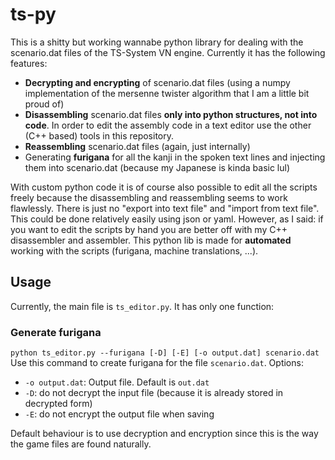 # ts-py
This is a shitty but working wannabe python library for dealing with the scenario.dat files of the TS-System VN engine. Currently it has the following features:
- **Decrypting and encrypting** of scenario.dat files (using a numpy implementation of the mersenne twister algorithm that I am a little bit proud of)
- **Disassembling** scenario.dat files **only into python structures, not into code**. In order to edit the assembly code in a text editor use the other (C++ based) tools in this repository.
- **Reassembling** scenario.dat files (again, just internally)
- Generating **furigana** for all the kanji in the spoken text lines and injecting them into scenario.dat (because my Japanese is kinda basic lul)

With custom python code it is of course also possible to edit all the scripts freely because the disassembling and reassembling seems to work flawlessly. There is just no "export into text file" and "import from text file". This could be done relatively easily using json or yaml. However, as I said: if you want to edit the scripts by hand you are better off with my C++ disassembler and assembler. This python lib is made for **automated** working with the scripts (furigana, machine translations, ...).

## Usage
Currently, the main file is `ts_editor.py`. It has only one function:
### Generate furigana
```python ts_editor.py --furigana [-D] [-E] [-o output.dat] scenario.dat```
Use this command to create furigana for the file `scenario.dat`. Options:
- `-o output.dat`: Output file. Default is `out.dat`
- `-D`: do not decrypt the input file (because it is already stored in decrypted form)
- `-E`: do not encrypt the output file when saving

Default behaviour is to use decryption and encryption since this is the way the game files are found naturally.
